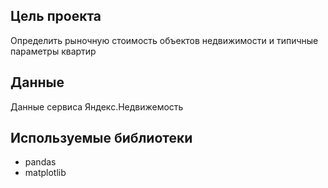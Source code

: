 ## Цель проекта
Определить рыночную стоимость объектов недвижимости и типичные параметры квартир

## Данные
Данные сервиса Яндекс.Недвижемость

## Используемые библиотеки
- pandas 
- matplotlib